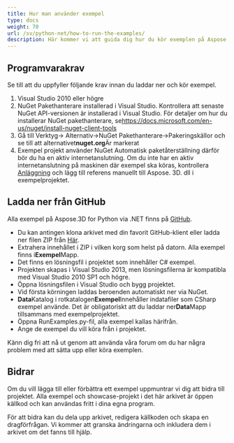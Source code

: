 ```yaml
---
title: Hur man använder exempel
type: docs
weight: 70
url: /sv/python-net/how-to-run-the-examples/
description: Här kommer vi att guida dig hur du kör exemplen på Aspose.3D for Python via .NET.
---
```

##  **Programvarakrav**
Se till att du uppfyller följande krav innan du laddar ner och kör exempel.

1. Visual Studio 2010 eller högre
1. NuGet Pakethanterare installerad i Visual Studio. Kontrollera att senaste NuGet API-versionen är installerad i Visual Studio. För detaljer om hur du installerar NuGet pakethanterare, se<https://docs.microsoft.com/en-us/nuget/install-nuget-client-tools>
1. Gå till Verktyg-> Alternativ->NuGet Pakethanterare->Pakeringskällor och se till att alternativet**nuget.org**Är markerat
1. Exempel projekt använder NuGet Automatisk paketåterställning därför bör du ha en aktiv internetanslutning. Om du inte har en aktiv internetanslutning på maskinen där exempel ska köras, kontrollera [Anläggning](/3d/sv/python-net/installation/) och lägg till referens manuellt till Aspose. 3D. dll i exempelprojektet.
##  **Ladda ner från GitHub**
Alla exempel på Aspose.3D for Python via .NET finns på [GitHub](https://github.com/aspose-3d/Aspose.3D-for-.NET).

- Du kan antingen klona arkivet med din favorit GitHub-klient eller ladda ner filen ZIP från [Här](https://github.com/aspose-3d/Aspose.3D-for-.NET/archive/master.zip).
- Extrahera innehållet i ZIP i vilken korg som helst på datorn. Alla exempel finns i**Exempel**Mapp.
- Det finns en lösningsfil i projektet som innehåller C# exempel.
- Projekten skapas i Visual Studio 2013, men lösningsfilerna är kompatibla med Visual Studio 2010 SP1 och högre.
- Öppna lösningsfilen i Visual Studio och bygg projektet.
- Vid första körningen laddas beroenden automatiskt ner via NuGet.
- **Data**Katalog i rotkatalogen**Exempel**Innehåller indatafiler som CSharp exempel använde. Det är obligatoriskt att du laddar ner**Data**Mapp tillsammans med exempelprojektet.
- Öppna RunExamples.py-fil, alla exempel kallas härifrån.
- Ange de exempel du vill köra från i projektet.

Känn dig fri att nå ut genom att använda våra forum om du har några problem med att sätta upp eller köra exemplen.
##  **Bidrar**
Om du vill lägga till eller förbättra ett exempel uppmuntrar vi dig att bidra till projektet. Alla exempel och showcase-projekt i det här arkivet är öppen källkod och kan användas fritt i dina egna program.

För att bidra kan du dela upp arkivet, redigera källkoden och skapa en dragförfrågan. Vi kommer att granska ändringarna och inkludera dem i arkivet om det fanns till hjälp.
